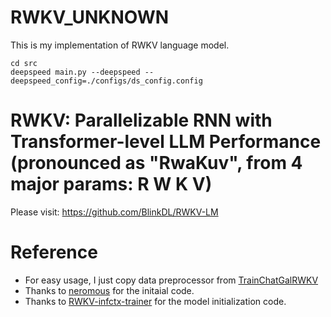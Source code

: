 # RWKV_UNKNOWN

This is my implementation of RWKV language model.


```
cd src
deepspeed main.py --deepspeed --deepspeed_config=./configs/ds_config.config
```

# RWKV: Parallelizable RNN with Transformer-level LLM Performance (pronounced as "RwaKuv", from 4 major params: R W K V)

Please visit: https://github.com/BlinkDL/RWKV-LM

# Reference
- For easy usage, I just copy data preprocessor from [TrainChatGalRWKV](https://github.com/SynthiaDL/TrainChatGalRWKV/)
- Thanks to [neromous](https://github.com/neromous/) for the initaial code.
- Thanks to [RWKV-infctx-trainer](https://github.com/RWKV/RWKV-infctx-trainer) for the model initialization code.